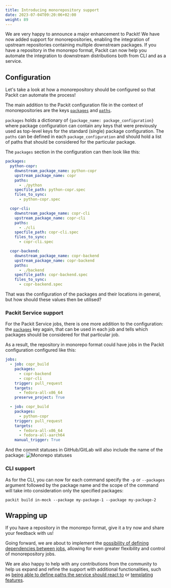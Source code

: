 ```yaml
---
title: Introducing monorepository support
date: 2023-07-04T09:20:06+02:00
weight: 89
---
```


We are very happy to announce a major enhancement to Packit! We have now added support for
monorepositories, enabling the integration of upstream repositories containing multiple downstream packages.
If you have a repository in the monorepo format, Packit can now help you automate the integration to downstream
distributions both from CLI and as a service.

## Configuration

Let's take a look at how a monorepository should be configured so that Packit can automate the process!

The main addition to the Packit configuration file in the context of monorepositories are the keys
[`packages`](/docs/configuration#packages) and [`paths`](/docs/configuration#paths).

`packages` holds a dictionary of `{package_name: package_configuration}` where package configuration can contain any keys
that were previously used as top-level keys for the standard (single) package configuration. The `paths` can be defined
in each `package_configuration` and should hold a list of paths that should be considered for the particular package.

The `packages` section in the configuration can then look like this:

```yaml
packages:
  python-copr:
    downstream_package_name: python-copr
    upstream_package_name: copr
    paths:
      - ./python
    specfile_path: python-copr.spec
    files_to_sync:
      - python-copr.spec

  copr-cli:
    downstream_package_name: copr-cli
    upstream_package_name: copr-cli
    paths:
      - ./cli
    specfile_path: copr-cli.spec
    files_to_sync:
      - copr-cli.spec

  copr-backend:
    downstream_package_name: copr-backend
    upstream_package_name: copr-backend
    paths:
      - ./backend
    specfile_path: copr-backend.spec
    files_to_sync:
      - copr-backend.spec
```

That was the configuration of the packages and their locations in general, but how should these values then be utilised?

### Packit Service support

For the Packit Service jobs, there is one more addition to the configuration: the [`packages`](/docs/configuration/jobs#packages) key again,
that can be used in each job and tells which packages should be considered for that particular job.

As a result, the repository in monorepo format could have jobs in the Packit configuration configured like this:

```yaml
jobs:
  - job: copr_build
    packages:
      - copr-backend
      - copr-cli
    trigger: pull_request
    targets:
      - fedora-all-x86_64
    preserve_project: True

  - job: copr_build
    packages:
      - python-copr
    trigger: pull_request
    targets:
      - fedora-all-x86_64
      - fedora-all-aarch64
    manual_trigger: True
```

And the commit statuses in GitHub/GitLab will also include the name of the package:
![Monorepo statuses](/images/monorepo-statuses.png)

### CLI support

As for the CLI, you can now for each command specify the `-p` or `--packages` argument followed by the package name
and the scope of the command will take into consideration only the specified packages:

    packit build in-mock --package my-package-1 --package my-package-2

## Wrapping up

If you have a repository in the monorepo format, give it a try now and share your feedback with us!

Going forward, we are about to implement the [possibility of defining dependencies between jobs](https://github.com/packit/packit-service/issues/2105),
allowing for even greater flexibility and control of monorepository jobs.

We are also happy to help with any contributions from the community to help us expand and refine the support with additional functionalities,
such as [being able to define paths the service should react to](https://github.com/packit/packit-service/issues/2006)
or [templating features](https://github.com/packit/packit/issues/1925).
